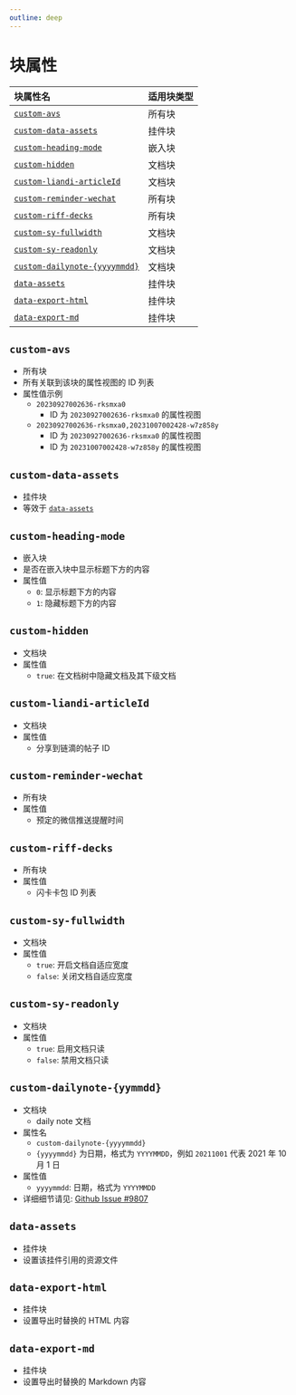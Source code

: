 ```yaml
---
outline: deep
---
```


# 块属性

| 块属性名                                                      | 适用块类型 |
| :------------------------------------------------------------ | ---------- |
| [`custom-avs`](#custom-avs)                                   | 所有块     |
| [`custom-data-assets`](#custom-data-assets)                   | 挂件块     |
| [`custom-heading-mode`](#custom-heading-mode)                 | 嵌入块     |
| [`custom-hidden`](#custom-hidden)                             | 文档块     |
| [`custom-liandi-articleId`](#custom-liandi-articleId)         | 文档块     |
| [`custom-reminder-wechat`](#custom-reminder-wechat)           | 所有块     |
| [`custom-riff-decks`](#custom-riff-decks)                     | 所有块     |
| [`custom-sy-fullwidth`](#custom-sy-fullwidth)                 | 文档块     |
| [`custom-sy-readonly`](#custom-sy-readonly)                   | 文档块     |
| [`custom-dailynote-{yyyymmdd}`](#custom-dailynote-{yyyymmdd}) | 文档块     |
| [`data-assets`](#data-assets)                                 | 挂件块     |
| [`data-export-html`](#data-export-html)                       | 挂件块     |
| [`data-export-md`](#data-export-md)                           | 挂件块     |

## `custom-avs`

- 所有块
- 所有关联到该块的属性视图的 ID 列表
- 属性值示例
  - `20230927002636-rksmxa0`
    - ID 为 `20230927002636-rksmxa0` 的属性视图
  - `20230927002636-rksmxa0,20231007002428-w7z858y`
    - ID 为 `20230927002636-rksmxa0` 的属性视图
    - ID 为 `20231007002428-w7z858y` 的属性视图

## `custom-data-assets`

- 挂件块
- 等效于 [`data-assets`](#data-assets)

## `custom-heading-mode`

- 嵌入块
- 是否在嵌入块中显示标题下方的内容
- 属性值
  - `0`: 显示标题下方的内容
  - `1`: 隐藏标题下方的内容

## `custom-hidden`

- 文档块
- 属性值
  - `true`: 在文档树中隐藏文档及其下级文档

## `custom-liandi-articleId`

- 文档块
- 属性值
  - 分享到链滴的帖子 ID

## `custom-reminder-wechat`

- 所有块
- 属性值
  - 预定的微信推送提醒时间

## `custom-riff-decks`

- 所有块
- 属性值
  - 闪卡卡包 ID 列表

## `custom-sy-fullwidth`

- 文档块
- 属性值
  - `true`: 开启文档自适应宽度
  - `false`: 关闭文档自适应宽度

## `custom-sy-readonly`

- 文档块
- 属性值
  - `true`: 启用文档只读
  - `false`: 禁用文档只读

## `custom-dailynote-{yymmdd}`

- 文档块
  - daily note 文档
- 属性名
  - `custom-dailynote-{yyyymmdd}`
  - `{yyyymmdd}` 为日期，格式为 `YYYYMMDD`，例如 `20211001` 代表 2021 年 10 月 1 日
- 属性值
  - `yyyymmdd`: 日期，格式为 `YYYYMMDD`
- 详细细节请见: [Github Issue #9807](https://github.com/siyuan-note/siyuan/issues/9807)

## `data-assets`

- 挂件块
- 设置该挂件引用的资源文件

## `data-export-html`

- 挂件块
- 设置导出时替换的 HTML 内容

## `data-export-md`

- 挂件块
- 设置导出时替换的 Markdown 内容
